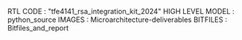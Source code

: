 RTL CODE : "tfe4141_rsa_integration_kit_2024"
HIGH LEVEL MODEL : python_source
IMAGES : Microarchitecture-deliverables
BITFILES : Bitfiles_and_report